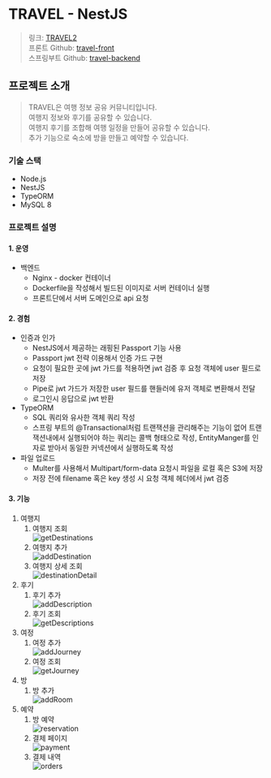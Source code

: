 # TRAVEL - NestJS

> 링크: [TRAVEL2](https://travel2.sjungwon.site)  
> 프론트 Github: [travel-front](https://github.com/sjungwon/travel-frontend)  
> 스프링부트 Github: [travel-backend](https://github.com/sjungwon/travel-backend)

## 프로젝트 소개

> TRAVEL은 여행 정보 공유 커뮤니티입니다.  
> 여행지 정보와 후기를 공유할 수 있습니다.  
> 여행지 후기를 조합해 여행 일정을 만들어 공유할 수 있습니다.  
> 추가 기능으로 숙소에 방을 만들고 예약할 수 있습니다.

### 기술 스택

- Node.js
- NestJS
- TypeORM
- MySQL 8

### 프로젝트 설명

#### 1. 운영

- 백엔드
  - Nginx - docker 컨테이너
  - Dockerfile을 작성해서 빌드된 이미지로 서버 컨테이너 실행
  - 프론트단에서 서버 도메인으로 api 요청

#### 2. 경험

- 인증과 인가
  - NestJS에서 제공하는 래핑된 Passport 기능 사용
  - Passport jwt 전략 이용해서 인증 가드 구현
  - 요청이 필요한 곳에 jwt 가드를 적용하면 jwt 검증 후 요청 객체에 user 필드로 저장
  - Pipe로 jwt 가드가 저장한 user 필드를 핸들러에 유저 객체로 변환해서 전달
  - 로그인시 응답으로 jwt 반환
- TypeORM
  - SQL 쿼리와 유사한 객체 쿼리 작성
  - 스프링 부트의 @Transactional처럼 트랜잭션을 관리해주는 기능이 없어 트랜 잭션내에서 실행되어야 하는 쿼리는 콜백 형태으로 작성, EntityManger를 인자로 받아서 동일한 커넥션에서 실행하도록 작성
- 파일 업로드
  - Multer를 사용해서 Multipart/form-data 요청시 파일을 로컬 혹은 S3에 저장
  - 저장 전에 filename 혹은 key 생성 시 요청 객체 헤더에서 jwt 검증

#### 3. 기능

1. 여행지
   1. 여행지 조회  
      ![getDestinations](./docs/getDestinations.png)
   2. 여행지 추가  
      ![addDestination](./docs/addDestination.png)
   3. 여행지 상세 조회  
      ![destinationDetail](./docs/destinationDetail.png)
2. 후기
   1. 후기 추가  
      ![addDescription](./docs/addDescription.png)
   2. 후기 조회  
      ![getDescriptions](./docs/getDescriptions.png)
3. 여정
   1. 여정 추가  
      ![addJourney](./docs/addJourney.png)
   2. 여정 조회  
      ![getJourney](./docs/getJourneys.png)
4. 방
   1. 방 추가  
      ![addRoom](./docs/addRoom.png)
5. 예약
   1. 방 예약  
      ![reservation](./docs/reservation.png)
   2. 결제 페이지  
      ![payment](./docs/payment.png)
   3. 결제 내역  
      ![orders](./docs/orders.png)
